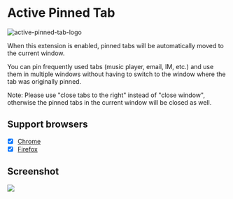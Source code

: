 # Active Pinned Tab
![active-pinned-tab-logo]

When this extension is enabled, pinned tabs will be automatically moved to the current window.

You can pin frequently used tabs (music player, email, IM, etc.) and use them in multiple windows without having to switch to the window where the tab was originally pinned.

Note: Please use "close tabs to the right" instead of "close window", otherwise the pinned tabs in the current window will be closed as well.

[active-pinned-tab-logo]: src/assets/images/icon-128.png

## Support browsers
- [x] [Chrome]
- [x] [Firefox]

[Chrome]: https://chrome.google.com/webstore/detail/dldplpmpobeolcmolanaafacfcggjlpf
[Firefox]: https://addons.mozilla.org/firefox/addon/active-pinned-tab/

## Screenshot
![](res/screenshot.png)
